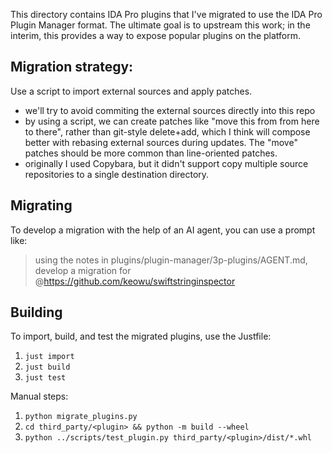 This directory contains IDA Pro plugins that I've migrated to use the IDA Pro Plugin Manager format.
The ultimate goal is to upstream this work;
 in the interim, this provides a way to expose popular plugins on the platform.

## Migration strategy:
Use a script to import external sources and apply patches.

  - we'll try to avoid commiting the external sources directly into this repo
  - by using a script, we can create patches like "move this from from here to there", rather than git-style delete+add, which I think will compose better with rebasing external sources during updates. The "move" patches should be more common than line-oriented patches.
  - originally I used Copybara, but it didn't support copy multiple source repositories to a single destination directory.

## Migrating
To develop a migration with the help of an AI agent, you can use a prompt like:

> using the notes in plugins/plugin-manager/3p-plugins/AGENT.md, develop a migration for @https://github.com/keowu/swiftstringinspector

## Building

To import, build, and test the migrated plugins, use the Justfile:
  1. `just import`
  2. `just build`
  3. `just test`

Manual steps:
  1. `python migrate_plugins.py`
  2. `cd third_party/<plugin> && python -m build --wheel`
  3. `python ../scripts/test_plugin.py third_party/<plugin>/dist/*.whl`

